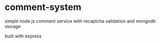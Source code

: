 # comment-system
simple node.js comment service with recaptcha validation and mongodb storage 

built with express
